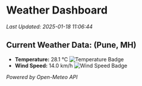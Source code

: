 
# Weather Dashboard

_Last Updated: 2025-01-18 11:06:44_

## Current Weather Data: (Pune, MH)
- **Temperature:** 28.1 °C ![Temperature Badge](https://img.shields.io/badge/Temperature-Medium%20Temp-green)
- **Wind Speed:** 14.0 km/h ![Wind Speed Badge](https://img.shields.io/badge/Wind%20Speed-Low%20Wind-blue)

*Powered by Open-Meteo API*
